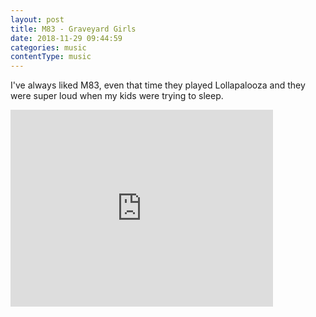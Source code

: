 ```yaml
---
layout: post
title: M83 - Graveyard Girls
date: 2018-11-29 09:44:59
categories: music
contentType: music
---
```


I've always liked M83, even that time they played Lollapalooza and they were super loud when my kids were trying to sleep.  

<iframe width="420" height="315" src="https://youtu.be/gY8iy8S0S4w" frameborder="0"></iframe>
